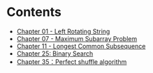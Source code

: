 Contents
==============================
* [Chapter 01 - Left Rotating String](01.0.md)
* [Chapter 07 - Maximum Subarray Problem](07.0.md)
* [Chapter 11 - Longest Common Subsequence](11.0.md)
* [Chapter 25: Binary Search](25.0.md)
* [Chapter 35：Perfect shuffle algorithm](35.0.md)

